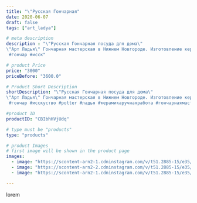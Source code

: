 ```yaml
---
title: "\"Русская Гончарная"
date: 2020-06-07
draft: false
tags: ["art_ladya"]

# meta description
description : "\"Русская Гончарная посуда для дома\"
\"Арт Ладья\" Гончарная мастерская в Нижнем Новгороде. Изготовление керамики и мастер//-классы по обучению.
 #гончар #исск"

# product Price
price: "3000"
priceBefore: "3600.0"

# Product Short Description
shortDescription: "\"Русская Гончарная посуда для дома\"
\"Арт Ладья\" Гончарная мастерская в Нижнем Новгороде. Изготовление керамики и мастер//-классы по обучению.
 #гончар #исскуство #potter #ладья #керамикаручнаяработа #гончарнаямастерская #керамиканазаказ #handmade  #керамика #гончарнаяпосуда #эксклюзивнаякерамика #русскаяпосуда #миска #decor #ceramicar #pot #claygoods #restaurant #earthenware #ceramic #design #горшок #ceramicart #decanter #carafe #clay #тарелка #авторскаякерамика #крынка #кумочка"

#product ID
productID: "CBIbhHVjUdq"

# type must be "products"
type: "products"

# product Images
# first image will be shown in the product page
images:
  - image: "https://scontent-arn2-1.cdninstagram.com/v/t51.2885-15/e35/103102728_2583050211957112_7058633425808286731_n.jpg?se=8&tp=1&_nc_ht=scontent-arn2-1.cdninstagram.com&_nc_cat=104&_nc_ohc=CvPl2A02CY8AX8MmfrS&oh=9083d9a5758acb9518e38492fc2d8971&oe=606A083A&ig_cache_key=MjMyNjIzMDIyNjU5NjQ5MzcwNA%3D%3D.2"
  - image: "https://scontent-arn2-2.cdninstagram.com/v/t51.2885-15/e35/102523586_185703956236937_7652908962015853052_n.jpg?se=8&tp=1&_nc_ht=scontent-arn2-2.cdninstagram.com&_nc_cat=105&_nc_ohc=dW6N_PUiNf8AX-YsFW5&oh=252b62fcd1e3bf1092749cfdf5dd4f92&oe=606C80F4&ig_cache_key=MjMyNjIzMDIyNjU4NzkzOTA0Ng%3D%3D.2"
  - image: "https://scontent-arn2-1.cdninstagram.com/v/t51.2885-15/e35/101805432_762708187801699_3036938043975440909_n.jpg?se=8&tp=1&_nc_ht=scontent-arn2-1.cdninstagram.com&_nc_cat=107&_nc_ohc=6MHxu4r8edEAX8yRGJl&oh=9b665db7a2e5511b645386b235e70b27&oe=606AEDC5&ig_cache_key=MjMyNjIzMDIyNjU3MTMyOTIzMw%3D%3D.2"

---
```

lorem
